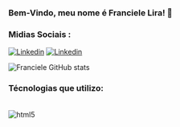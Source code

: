 ### Bem-Vindo, meu nome é Franciele Lira! 👋

### Midias Sociais :

[![Linkedin](https://img.shields.io/badge/LinkedIn-0077B5?style=for-the-badge&logo=linkedin&logoColor=white)](https://www.linkedin.com/in/franciele-lira/)
[![Linkedin](https://img.shields.io/badge/Instagram-E4405F?style=for-the-badge&logo=instagram&logoColor=white)](https://www.instagram.com/lira_euu/)



![Franciele GitHub stats](https://github-readme-stats.vercel.app/api?username=Franciele-Lira&show_icons=true&theme=tokyonight)


### Técnologias que utilizo:

<div style="display: inline_block"><br/>
  <img align="center" alt ="html5" src="https://img.shields.io/badge/HTML-239120?style=for-the-badge&logo=html5&logoColor=white" />

</div>
